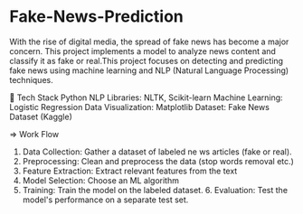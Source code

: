 # Fake-News-Prediction
With the rise of digital media, the spread of fake news has become a major concern. This project implements a model to analyze news content and classify it as fake or real.This project focuses on detecting and predicting fake news using machine learning and NLP (Natural Language Processing) techniques.


🔧 Tech Stack
Python
NLP Libraries: NLTK, Scikit-learn
Machine Learning: Logistic Regression
Data Visualization: Matplotlib
Dataset: Fake News Dataset (Kaggle)

=> Work Flow
1. Data Collection: Gather a dataset of labeled ne ws articles
(fake or real).
2. Preprocessing: Clean and preprocess the data
(stop words removal etc.)
3. Feature Extraction: Extract relevant
features from the text
4. Model Selection: Choose an ML
algorithm
5. Training: Train the model on the labeled dataset. 6.
Evaluation: Test the model's performance on a separate test set.
